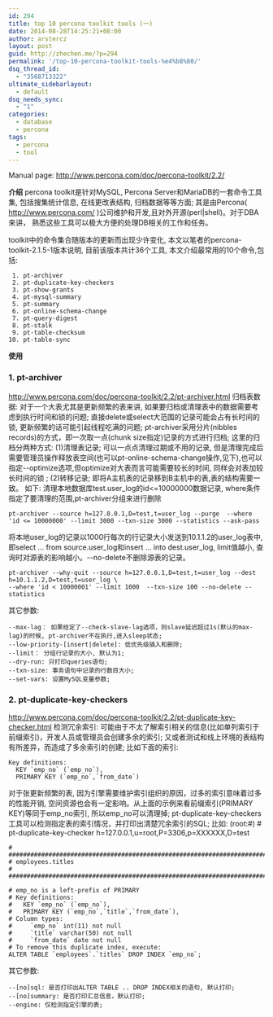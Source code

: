 ```yaml
---
id: 294
title: top 10 percona toolkit tools (一)
date: 2014-08-28T14:25:21+08:00
author: arstercz
layout: post
guid: http://zhechen.me/?p=294
permalink: '/top-10-percona-toolkit-tools-%e4%b8%80/'
dsq_thread_id:
  - "3568713322"
ultimate_sidebarlayout:
  - default
dsq_needs_sync:
  - "1"
categories:
  - database
  - percona
tags:
  - percona
  - tool
---
```

Manual page: <a href="http://www.percona.com/doc/percona-toolkit/2.2/"><font color="green">http://www.percona.com/doc/percona-toolkit/2.2/</font></a>

<strong>介绍</strong>
percona toolkit是针对MySQL, Percona Server和MariaDB的一套命令工具集, 包括搜集统计信息, 在线更改表结构, 归档数据等等方面; 其是由Percona( <a href="http://www.percona.com/"><font color="green">http://www.percona.com/</font></a> )公司维护和开发,且对外开源(perl|shell)。对于DBA来讲， 熟悉这些工具可以极大方便的处理DB相关的工作和任务。

toolkit中的命令集合随版本的更新而出现少许变化, 本文以笔者的percona-toolkit-2.1.5-1版本说明, 目前该版本共计36个工具, 本文介绍最常用的10个命令,包括:

```
 1. pt-archiver
 2. pt-duplicate-key-checkers
 3. pt-show-grants
 4. pt-mysql-summary
 5. pt-summary
 6. pt-online-schema-change
 7. pt-query-digest
 8. pt-stalk
 9. pt-table-checksum
10. pt-table-sync
```

<strong>使用</strong>

### 1. pt-archiver

<a href="http://www.percona.com/doc/percona-toolkit/2.2/pt-archiver.html"><font color="green">http://www.percona.com/doc/percona-toolkit/2.2/pt-archiver.html</font></a>
归档表数据: 对于一个大表尤其是更新频繁的表来讲, 如果要归档或清理表中的数据需要考虑到执行时间和锁的问题; 直接delete或select大范围的记录可能会占有长时间的锁, 更新频繁的话可能引起线程吃满的问题; pt-archiver采用分片(nibbles records)的方式，即一次取一点(chunk size指定)记录的方式进行归档; 这里的归档分两种方式: (1)清理表记录; 可以一点点清理过期或不用的记录, 但是清理完成后需要管理员操作释放表空间(也可以pt-online-schema-change操作,见下),也可以指定--optimize选项,但optimize对大表而言可能需要较长的时间, 同样会对表加较长时间的锁 ; (2)转移记录; 即将A主机表的记录移到B主机中的表,表的结构需要一致。
如下:
清理本地数据库test.user_log的id<=10000000数据记录, where条件指定了要清理的范围,pt-archiver分组来进行删除
```
pt-archiver --source h=127.0.0.1,D=test,t=user_log --purge  --where 'id <= 10000000' --limit 3000 --txn-size 3000 --statistics --ask-pass
```
将本地user_log的记录以1000行每次的行记录大小发送到10.1.1.2的user_log表中,即select ... from source.user_log和insert ... into dest.user_log, limit值越小, 查询时对源表的影响越小。--no-delete不删除源表的记录。
```
pt-archiver --why-quit --source h=127.0.0.1,D=test,t=user_log --dest h=10.1.1.2,D=test,t=user_log \
--where 'id < 10000001' --limit 1000  --txn-size 100 --no-delete --statistics
```
其它参数:
```
--max-lag： 如果给定了--check-slave-lag选项，则slave延迟超过1s(默认的max-lag)的时候, pt-archiver不在执行,进入sleep状态;
--low-priority-[insert|delete]: 低优先级插入和删除;
--limit： 分组行记录的大小, 默认为1;
--dry-run: 只打印queries语句;
--txn-size: 事务语句中记录的行数目大小;
--set-vars: 设置MySQL变量参数;
```

### 2. pt-duplicate-key-checkers

<a href="http://www.percona.com/doc/percona-toolkit/2.2/pt-duplicate-key-checker.html"><font color="green">http://www.percona.com/doc/percona-toolkit/2.2/pt-duplicate-key-checker.html</font></a>
检测冗余索引: 可能由于不太了解索引相关的信息(比如单列索引于前缀索引)，开发人员或管理员会创建多余的索引; 又或者测试和线上环境的表结构有所差异，而造成了多余索引的创建; 比如下面的索引:
```
Key definitions:
  KEY `emp_no` (`emp_no`),
  PRIMARY KEY (`emp_no`,`from_date`)
```
对于张更新频繁的表, 因为引擎需要维护索引组织的原因，过多的索引意味着过多的性能开销, 空间资源也会有一定影响。从上面的示例来看前缀索引(PRIMARY KEY)等同于emp_no索引, 所以emp_no可以清理掉;
pt-duplicate-key-checkers工具可以检测指定表的索引情况，并打印出清楚冗余索引的SQL;
比如:
(root:#) # pt-duplicate-key-checker h=127.0.0.1,u=root,P=3306,p=XXXXXX,D=test
```
# ########################################################################
# employees.titles                                                        
# ########################################################################

# emp_no is a left-prefix of PRIMARY
# Key definitions:
#   KEY `emp_no` (`emp_no`),
#   PRIMARY KEY (`emp_no`,`title`,`from_date`),
# Column types:
#	  `emp_no` int(11) not null
#	  `title` varchar(50) not null
#	  `from_date` date not null
# To remove this duplicate index, execute:
ALTER TABLE `employees`.`titles` DROP INDEX `emp_no`;
```
其它参数:
```
--[no]sql: 是否打印出ALTER TABLE .. DROP INDEX相关的语句, 默认打印;
--[no]summary: 是否打印汇总信息，默认打印;
--engine: 仅检测指定引擎的表;
```

